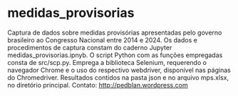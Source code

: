 # medidas_provisorias
 Captura de dados sobre medidas provisórias apresentadas pelo governo brasileiro ao Congresso Nacional entre 2014 e 2024. Os dados e procedimentos de captura constam do caderno Jupyter medidas_provisorias.ipnyb. O script Python com as funções empregadas consta de src/scp.py. Emprega a biblioteca Selenium, requerendo o navegador Chrome e o uso do respectivo webdriver, disponível nas páginas do Chromedriver. Resultados contidos na pasta json e no arquivo mps.xlsx, no diretório principal.
 Contato:
 http://pedblan.wordpress.com
